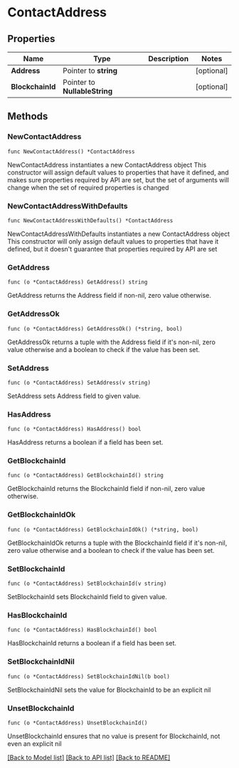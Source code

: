 # ContactAddress

## Properties

Name | Type | Description | Notes
------------ | ------------- | ------------- | -------------
**Address** | Pointer to **string** |  | [optional] 
**BlockchainId** | Pointer to **NullableString** |  | [optional] 

## Methods

### NewContactAddress

`func NewContactAddress() *ContactAddress`

NewContactAddress instantiates a new ContactAddress object
This constructor will assign default values to properties that have it defined,
and makes sure properties required by API are set, but the set of arguments
will change when the set of required properties is changed

### NewContactAddressWithDefaults

`func NewContactAddressWithDefaults() *ContactAddress`

NewContactAddressWithDefaults instantiates a new ContactAddress object
This constructor will only assign default values to properties that have it defined,
but it doesn't guarantee that properties required by API are set

### GetAddress

`func (o *ContactAddress) GetAddress() string`

GetAddress returns the Address field if non-nil, zero value otherwise.

### GetAddressOk

`func (o *ContactAddress) GetAddressOk() (*string, bool)`

GetAddressOk returns a tuple with the Address field if it's non-nil, zero value otherwise
and a boolean to check if the value has been set.

### SetAddress

`func (o *ContactAddress) SetAddress(v string)`

SetAddress sets Address field to given value.

### HasAddress

`func (o *ContactAddress) HasAddress() bool`

HasAddress returns a boolean if a field has been set.

### GetBlockchainId

`func (o *ContactAddress) GetBlockchainId() string`

GetBlockchainId returns the BlockchainId field if non-nil, zero value otherwise.

### GetBlockchainIdOk

`func (o *ContactAddress) GetBlockchainIdOk() (*string, bool)`

GetBlockchainIdOk returns a tuple with the BlockchainId field if it's non-nil, zero value otherwise
and a boolean to check if the value has been set.

### SetBlockchainId

`func (o *ContactAddress) SetBlockchainId(v string)`

SetBlockchainId sets BlockchainId field to given value.

### HasBlockchainId

`func (o *ContactAddress) HasBlockchainId() bool`

HasBlockchainId returns a boolean if a field has been set.

### SetBlockchainIdNil

`func (o *ContactAddress) SetBlockchainIdNil(b bool)`

 SetBlockchainIdNil sets the value for BlockchainId to be an explicit nil

### UnsetBlockchainId
`func (o *ContactAddress) UnsetBlockchainId()`

UnsetBlockchainId ensures that no value is present for BlockchainId, not even an explicit nil

[[Back to Model list]](../README.md#documentation-for-models) [[Back to API list]](../README.md#documentation-for-api-endpoints) [[Back to README]](../README.md)


